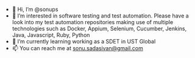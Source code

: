 - 👋 Hi, I’m @sonups
- 👀 I’m interested in software testing and test automation. Please have a look into my test automation repositories making use of multiple technologies such as Docker, Appium, Selenium, Cucumber, Jenkins, Java, Javascript, Ruby, Python 
- 🌱 I’m currently learning working as a SDET in UST Global
- 📫 You can reach me at sonu.sadasivan@gmail.com

<!---
sonups/sonups is a ✨ special ✨ repository because its `README.md` (this file) appears on your GitHub profile.
You can click the Preview link to take a look at your changes.
--->
